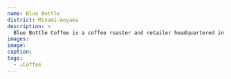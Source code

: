 ```yaml
---
name: Blue Bottle
district: Minami-Aoyama
description: >
  Blue Bottle Coffee is a coffee roaster and retailer headquartered in Oakland, California. Created by in the early 2000s by a slightly disaffected freelance musician and coffee lunatic (their words!), Blue Bottle is the quintessential hipster café. That said, their Aoyama shop is bright with sunlight and huge (185m²+). Aoyama Blue Bottle is located twelve kilometers from their Kiyosumi roastery, a tucked-away alley, up a small flight of stairs.
images:
image:
caption:
tags:
  - ☕Coffee
---
```

